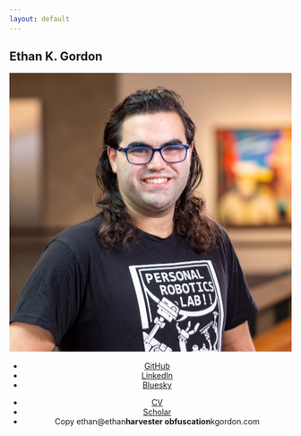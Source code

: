 ```yaml
---
layout: default
---
```

<!-- Intro -->
<section id="intro" class="wrapper style1 fullscreen fade-up">
    <div class="inner">
        <h1>Ethan K. Gordon</h1>
        <div class="row uniform">
            <div class="4u 6u(medium) 12u$(small)" style="text-align: center">
                <span class="image fit"><img src="images/me.png" alt="Ethan Headshot" /></span>
                <ul class="icons">
                    <li><a href="{{ site.github_url }}"><span class="icon major fa-brands fa-github"></span><span class="label">GitHub</span></a></li>
                    <li><a href="{{ site.linkedin_url }}"><span class="icon major fa-brands fa-linkedin"></span><span class="label">LinkedIn</span></a></li>
                    <li><a href="{{ site.bsky_url }}"><span class="icon major icon-bsky"></span><span class="label">Bluesky</span></a></li>
                    <!--<li><a href="{{ site.facebook_url }}"><span class="icon major fa-facebook"></span><span class="label">Facebook</span></a></li>-->
                    <!--<li><a href="{{ site.twitter_url }}"><span class="icon major fa-twitter"></span><span class="label">Twitter</span></a></li>-->
                </ul>
                <ul class="actions vertical">
                    <li><a target="_blank" href="https://drive.google.com/file/d/1AQ2LirSUaPQXDztQzP9NqYpJgjBNF_Y2/view?usp=drive_link" class="button icon fit"><span class="fa-solid fa-save"></span> CV</a></li>
                    <li><a href="{{ site.scholar_url }}" class="button icon fit"><span class="fa-brands fa-google-scholar"></span> Scholar</a></li>
                    <li class="tooltip"><a class="button icon fit" onclick="copyEmail()" onmouseout="resetTooltip()"><span class="tooltiptext" id="myTooltip">Copy</span><span class="fa-solid fa-envelope"></span> <span id="email">ethan@ethan<b>harvester obfuscation</b>kgordon.com</span></a></li>
                    <!-- See https://spencermortensen.com/articles/email-obfuscation/#text-display -->
                </ul>
                <!-- Copy Email Script -->
                <script>
                    function copyEmail() {
                        // Get the text field
                        var copyText = document.getElementById("email").innerText.toLowerCase();

                        // Copy the text inside the text field
                        navigator.clipboard.writeText(copyText);

                        // Alert copied text
                        var tooltip = document.getElementById("myTooltip");
                        tooltip.innerHTML = "Copied!";
                    }

                    function resetTooltip() {
                        var tooltip = document.getElementById("myTooltip");
                        tooltip.innerHTML = "Copy";
                    }
                </script>
            </div>
            <div class="8u$ 6u$(medium) 12u$(small)">
                <p>
                    I am a Postdoctoral Researcher at the
                    <a href="https://www.grasp.upenn.edu/">University of Pennsylvania (GRASP)</a> advised by <a href="https://dair.seas.upenn.edu/posa/">Michael Posa</a> in the DAIR Lab. With funding from the <a href="https://theaiinstitute.com/">Boston Dynamic AI Institute</a>, I am developing active exploration and online learning algorithms for dexterous manipulation with sparse (e.g. tactile) perception.
                </p>
                <p>
                    In 2023, I completed my PhD in the <a href="https://personalrobotics.cs.washington.edu/">Personal Robotics Lab</a> at the University of Washington, where I was advised by <a href="https://goodrobot.ai/">Siddhartha Srinivasa</a> and collaborated with <a href="https://sites.google.com/site/tapomayukh">Tapomayukh Bhattacharjee</a>. My dissertation involved developing online learning algorithms for tractably adaptable food manipulation with the primary application of <a href="https://robotfeeding.io">robot-assisted feeding for those with mobility impairments</a>. Previously, I received my BSE from Princeton University, where I studied neuromorphic silicon photonics with <a href="https://prucnal.princeton.edu/">Paul Prucnal</a>.
                </p>
                <p>
                    I have also had the pleasure to work on <a href="https://www.meta.com/blog/quest/half-dome-updates-frl-explores-more-comfortable-compact-vr-prototypes-for-work/">varifocal VR headsets</a> at Meta (Oculus VR). In my spare time, I enjoy skiing, singing <a href="https://www.rittenhousesound.org/">a cappella</a>, and D&amp;D.
                </p>
            </div>
        </div>
    </div>
</section>

<!-- One -->
<section id="news" class="wrapper style2 spotlights">
    <div class="inner">
        <h2>What's New?</h2>
        <div class="table-wrapper">
            <table>
                <tbody>
                    <tr>
                        <th>June 2025</th>
                        <td>The <a href="https://hrcm-workshop.github.io/">Workshop on Human-Robot Contact and Manipulation (HRCM)</a> was accepted into RSS 2025!</td>
                    </tr>
                    <tr>
                        <th>Mar 2025</th>
                        <td>Our <a href="/pubs/2025_03_hri.html">in-home feeding system paper</a> was nominated for Best Systems Paper at HRI 2025!</td>
                    </tr>
                    <tr>
                        <th>Apr 2024</th>
                        <td>Started at Michael Posa's DAIR Lab at UPenn</td>
                    </tr>
                    <tr>
                        <th>Apr 2024</th>
                        <td>Selected for the <a href="https://www.washington.edu/husky100/">2024 Husky 100!</a></td>
                    </tr>
                    <tr>
                        <th>Mar 2024</th>
                        <td><a href="https://programs.sigchi.org/hri/2024/awards/best-demos">Best Demonstration Award</a> at HRI 2024, Boulder, CO </td>
                    </tr>
                    <tr>
                        <th>Mar 2024</th>
                        <td>Running the <a href="https://hripioneers.org/archives/hri24/">HRI Pioneers Workshop</a> at HRI 2024, Boulder, CO </td>
                    </tr>
                    <tr>
                        <th>Dec 2023</th>
                        <td>Defended my dissertation and received my PhD from UW!</td>
                    </tr>
                    <tr>
                        <th>Nov 2023</th>
                        <td>Presented at CoRL 2023, Atlanta, GA</td>
                    </tr>
                    <tr>
                        <th>Nov 2023</th>
                        <td>The Assistive Dexterous Arm (ADA) Feeding Demo is awarded the People's Choice Prize at UW Demo Day</td>
                    </tr>
                    <tr>
                        <th>Jun 2023</th>
                        <td>Awarded Best Poster at the <a href="https://sites.google.com/unisi.it/workshop-manipulation">Workshop on Assistive Manipulation</a> at ICRA 2023, London, UK</td>
                    </tr>
                    <tr>
                        <th>Mar 2023</th>
                        <td>Awarded Best Design Paper at <a href="https://humanrobotinteraction.org/2023/awards/">HRI 2023</a>, Stockholm, SE</td>
                    </tr>
                    <!--
                    <tr>
                        <th>Jan 2023</th>
                        <td>Accepted as an <a href="https://hripioneers.org/archives/hri23/participants/">HRI 2023 Pioneer</a>, Stockholm, SE</td>
                    </tr>
                    -->
                </tbody>
            </table>
        </div>
    </div>
</section>

<!-- Two -->
<section id="pubs" class="wrapper style3 fade-up">
    <div class="inner">
        <h2>Research</h2>
        <p>Robotic manipulation can advance the human condition in so many ways: from physical assistance for those with mobility impairments to construction tasks in dangerous environments to the fine grain motions of surgery. All of these tasks require the robot to adapt to previously-unseen and uncertain environments. Just as humans continuously build and refine our understanding of this world over time, a robot should be able to treat every second of deployment as a learning opportunity. My goal is to understand how to capitalize on these opportunities to make contact-rich dexterous manipulation as intuitive to robots as to people.</p>
        <h3>Select Publications</h3>
        <hr />
        {% for pub in site.pubs reversed %}
            <div class="row uniform">
            <div class="4u 6u(medium) 12u$(small)">
                <span class="image fit"><img src="{{ pub.image }}" alt="{{ pub.title }}" /></span>
            </div>
            <div class="8u$ 6u$(medium) 12u$(small)">
                <h3><a href="{{ pub.url }}">{{ pub.title }}</a></h3>
                <p>
                    {{ pub.authors }}<br />
                    <i>{{ pub.conf }} {{ pub.year }}{% if pub.loc %}, {{ pub.loc }}{% endif %}</i>
                    {% if pub.award %}<br /><b>{{ pub.award }}</b> {% endif %}
                </p>
                <ul class="actions">
                    {% if pub.pdf %}<li><a href="{{ pub.pdf }}" class="button icon"><span class="fa-solid fa-file-pdf"></span> Paper</a></li>{% endif %}
                    {% if pub.video %}<li><a href="{{ pub.video }}" class="button icon"><span class="fa-solid fa-video"></span> Video</a></li>{% endif %}
                    {% if pub.web %}<li><a href="{{ pub.web }}" class="button icon"><span class="fa-solid fa-link"></span> Website</a></li>{% endif %}
                </ul>
            </div>
            </div>
            <hr />
        {% endfor %}
    </div>
</section>
